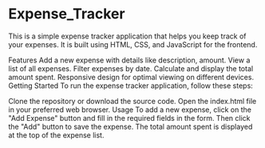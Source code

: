 # Expense_Tracker
This is a simple expense tracker application that helps you keep track of your expenses. It is built using HTML, CSS, and JavaScript for the frontend.

Features
Add a new expense with details like description, amount.
View a list of all expenses.
Filter expenses by date.
Calculate and display the total amount spent.
Responsive design for optimal viewing on different devices.
Getting Started
To run the expense tracker application, follow these steps:

Clone the repository or download the source code.
Open the index.html file in your preferred web browser.
Usage
To add a new expense, click on the "Add Expense" button and fill in the required fields in the form. Then click the "Add" button to save the expense.
The total amount spent is displayed at the top of the expense list.
